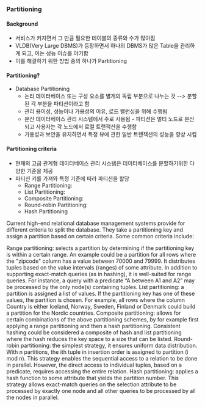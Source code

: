 ### Partitioning

#### Background
  - 서비스가 커지면서 그 만큼 필요한 테이블의 종류와 수가 많아짐
  - VLDB(Very Large DBMS)가 등장하면서 하나의 DBMS가 많은 Table을 관리하게 되고, 이는 성능 이슈를 야기함
  - 이를 해결하기 위한 방법 중의 하나가 Partitioning

#### Partitioning?
  - Database Partitioning
    + 논리 데이터베이스 또는 구성 요소를 별개의 독립 부분으로 나누는 것 --> 분할된 각 부분을 파티션이라고 함
    + 관리 용이성, 성능이나 가용성의 이유, 로드 밸런싱을 위해 수행됨
    + 분산 데이터베이스 관리 시스템에서 주로 사용됨 - 파티션은 멀티 노드로 분산되고 사용자는 각 노드에서 로컬 트랜잭션을 수행함
    + 가용성과 보안을 유지하면서 특정 뷰에 관한 일반 트랜잭션의 성능을 향상 시킴 

#### Partitioning criteria
  - 현재의 고급 관계형 데이터베이스 관리 시스템은 데이터베이스를 분할하기위한 다양한 기준을 제공
  - 파티션 키를 가져와 특정 기준에 따라 파티션을 할당
    + Range Partitioning:
    + List Partitioning: 
    + Composite Partitioning:
    + Round-robin Partitioning:
    + Hash Partitioning


Current high-end relational database management systems provide for different criteria to split the database. They take a partitioning key and assign a partition based on certain criteria. Some common criteria include:

Range partitioning: selects a partition by determining if the partitioning key is within a certain range. An example could be a partition for all rows where the "zipcode" column has a value between 70000 and 79999. It distributes tuples based on the value intervals (ranges) of some attribute. In addition to supporting exact-match queries (as in hashing), it is well-suited for range queries. For instance, a query with a predicate “A between A1 and A2” may be processed by the only node(s) containing tuples.
List partitioning: a partition is assigned a list of values. If the partitioning key has one of these values, the partition is chosen. For example, all rows where the column Country is either Iceland, Norway, Sweden, Finland or Denmark could build a partition for the Nordic countries.
Composite partitioning: allows for certain combinations of the above partitioning schemes, by for example first applying a range partitioning and then a hash partitioning. Consistent hashing could be considered a composite of hash and list partitioning where the hash reduces the key space to a size that can be listed.
Round-robin partitioning: the simplest strategy, it ensures uniform data distribution. With n partitions, the ith tuple in insertion order is assigned to partition (i mod n). This strategy enables the sequential access to a relation to be done in parallel. However, the direct access to individual tuples, based on a predicate, requires accessing the entire relation.
Hash partitioning: applies a hash function to some attribute that yields the partition number. This strategy allows exact-match queries on the selection attribute to be processed by exactly one node and all other queries to be processed by all the nodes in parallel.
